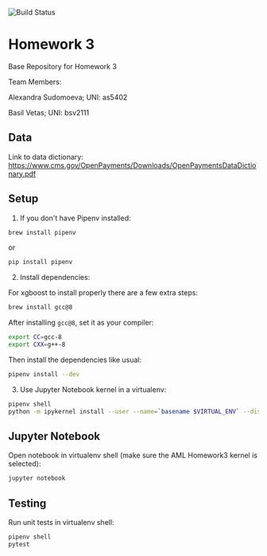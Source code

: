 ![Build Status](https://travis-ci.com/aml-spring-19/homework-3-sudo.svg?token=AJqy8UpM4w9TVN6sptzA&branch=master)

# Homework 3
Base Repository for Homework 3

Team Members:

Alexandra Sudomoeva; UNI: as5402

Basil Vetas; UNI: bsv2111

## Data

Link to data dictionary:
https://www.cms.gov/OpenPayments/Downloads/OpenPaymentsDataDictionary.pdf

## Setup

1. If you don't have Pipenv installed:
```bash
brew install pipenv
```
or
```bash
pip install pipenv
```

2. Install dependencies:

For xgboost to install properly there are a few extra steps:
```bash
brew install gcc@8
```

After installing `gcc@8`, set it as your compiler:
```bash
export CC=gcc-8
export CXX=g++-8
```

Then install the dependencies like usual:
```bash
pipenv install --dev
```

3. Use Jupyter Notebook kernel in a virtualenv:
```bash
pipenv shell
python -m ipykernel install --user --name=`basename $VIRTUAL_ENV` --display-name "AML Homework3"
```

## Jupyter Notebook

Open notebook in virtualenv shell (make sure the AML Homework3 kernel is selected):
```bash
jupyter notebook
```

## Testing

Run unit tests in virtualenv shell:
```bash
pipenv shell
pytest
```
